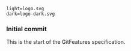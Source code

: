 ```image
light=logo.svg
dark=logo-dark.svg
```

### Initial commit
This is the start of the GitFeatures specification.
